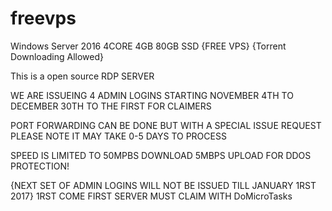 # freevps
Windows Server 2016 4CORE 4GB 80GB SSD {FREE VPS} {Torrent Downloading Allowed}

This is a open source RDP SERVER

WE ARE ISSUEING 4 ADMIN LOGINS STARTING NOVEMBER 4TH TO DECEMBER 30TH TO THE FIRST FOR CLAIMERS

PORT FORWARDING CAN BE DONE BUT WITH A SPECIAL ISSUE REQUEST PLEASE NOTE IT MAY TAKE 0-5 DAYS TO PROCESS

SPEED IS LIMITED TO 50MPBS DOWNLOAD 5MBPS UPLOAD FOR DDOS PROTECTION!

{NEXT SET OF ADMIN LOGINS WILL NOT BE ISSUED TILL JANUARY 1RST 2017} 1RST COME FIRST SERVER MUST CLAIM WITH
 DoMicroTasks

